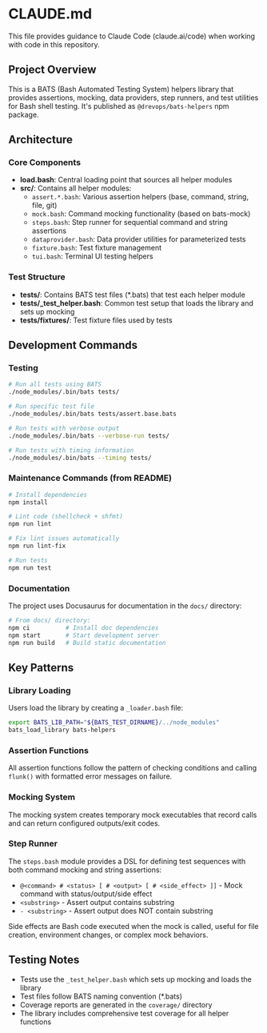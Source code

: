 # CLAUDE.md

This file provides guidance to Claude Code (claude.ai/code) when working with code in this repository.

## Project Overview

This is a BATS (Bash Automated Testing System) helpers library that provides assertions, mocking, data providers, step runners, and test utilities for Bash shell testing. It's published as `@drevops/bats-helpers` npm package.

## Architecture

### Core Components

- **load.bash**: Central loading point that sources all helper modules
- **src/**: Contains all helper modules:
  - `assert.*.bash`: Various assertion helpers (base, command, string, file, git)
  - `mock.bash`: Command mocking functionality (based on bats-mock)
  - `steps.bash`: Step runner for sequential command and string assertions
  - `dataprovider.bash`: Data provider utilities for parameterized tests
  - `fixture.bash`: Test fixture management
  - `tui.bash`: Terminal UI testing helpers

### Test Structure

- **tests/**: Contains BATS test files (*.bats) that test each helper module
- **tests/_test_helper.bash**: Common test setup that loads the library and sets up mocking
- **tests/fixtures/**: Test fixture files used by tests

## Development Commands

### Testing
```bash
# Run all tests using BATS
./node_modules/.bin/bats tests/

# Run specific test file
./node_modules/.bin/bats tests/assert.base.bats

# Run tests with verbose output
./node_modules/.bin/bats --verbose-run tests/

# Run tests with timing information
./node_modules/.bin/bats --timing tests/
```

### Maintenance Commands (from README)
```bash
# Install dependencies
npm install

# Lint code (shellcheck + shfmt)
npm run lint

# Fix lint issues automatically
npm run lint-fix

# Run tests
npm run test
```

### Documentation
The project uses Docusaurus for documentation in the `docs/` directory:
```bash
# From docs/ directory:
npm ci          # Install doc dependencies
npm start       # Start development server
npm run build   # Build static documentation
```

## Key Patterns

### Library Loading
Users load the library by creating a `_loader.bash` file:
```bash
export BATS_LIB_PATH="${BATS_TEST_DIRNAME}/../node_modules"
bats_load_library bats-helpers
```

### Assertion Functions
All assertion functions follow the pattern of checking conditions and calling `flunk()` with formatted error messages on failure.

### Mocking System
The mocking system creates temporary mock executables that record calls and can return configured outputs/exit codes.

### Step Runner
The `steps.bash` module provides a DSL for defining test sequences with both command mocking and string assertions:
- `@<command> # <status> [ # <output> [ # <side_effect> ]]` - Mock command with status/output/side effect
- `<substring>` - Assert output contains substring  
- `- <substring>` - Assert output does NOT contain substring

Side effects are Bash code executed when the mock is called, useful for file creation, environment changes, or complex mock behaviors.

## Testing Notes

- Tests use the `_test_helper.bash` which sets up mocking and loads the library
- Test files follow BATS naming convention (*.bats)
- Coverage reports are generated in the `coverage/` directory
- The library includes comprehensive test coverage for all helper functions